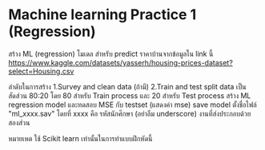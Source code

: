 # Machine learning Practice 1 (Regression)
สร้าง ML (regression) โมเดล สำหรับ predict ราคาบ้านจากข้อมูลใน link นี้
https://www.kaggle.com/datasets/yasserh/housing-prices-dataset?select=Housing.csv

ลำดับในการสร้าง
1.Survey and clean data (ถ้ามี)
2.Train and test split data เป็นสัดส่วน 80:20 โดย 80 สำหรับ Train process และ 20 สำหรับ Test process สร้าง ML regression model และทดสอบ MSE กับ testset (แสดงค่า mse)
save model ตั้งชื่อไฟล์ "ml_xxxx.sav" โดยที่ xxxx คือ รหัสนักศึกษา (อย่าลืม underscore)
งานที่ส่งประกอบด้วย สองส่วน

หมายเหต ใช้ Scikit learn เท่านั้นในการทำแบบฝึกหัดนี้
